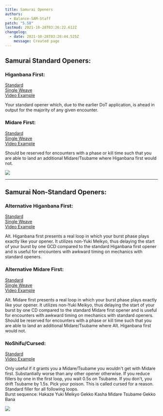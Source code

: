 ```yaml
---
title: Samurai Openers
authors:
  - Balance-SAM-Staff
patch: "5.58"
lastmod: 2021-10-28T03:26:22.612Z
changelog:
  - date: 2021-10-28T03:26:44.525Z
    message: Created page
---
```

## Samurai Standard Openers:

### Higanbana First:

[Standard](https://i.imgur.com/rvTk9w5.png)\
[Single Weave](https://i.imgur.com/YdosGFd.png)\
[Video Example](https://www.youtube.com/watch?v=7mCoCOIAWqo)  

Your standard opener which, due to the earlier DoT application, is ahead in output for the majority of any given encounter.

### Midare First:

[Standard](https://i.imgur.com/P8JnddQ.png)\
[Single Weave](https://i.imgur.com/UwWTPLy.png)\
[Video Example](https://www.youtube.com/watch?v=EWHO4Btr0Nc)

Should be reserved for encounters with a phase or kill time such that you are able to land an additional Midare/Tsubame where Higanbana first would not.

![](https://cdn.discordapp.com/attachments/692516379848343654/852919272904458280/Samurai_Standard_Openers_2.png?1623507283)

- - -

## Samurai Non-Standard Openers:

### Alternative Higanbana First:

[Standard](https://i.imgur.com/Zy4X11C.png)\
[Single Weave](https://i.imgur.com/s14QrOA.png)\
[Video Example](https://youtu.be/0yN-9FW4E8w)

Alt. Higanbana first presents a real loop in which your burst phase plays exactly like your opener. It utilizes non-Yuki Meikyo, thus delaying the start of your burst by one GCD compared to the standard Higanbana first opener and is useful for encounters with awkward timing on mechanics with standard openers.

### Alternative Midare First:

[Standard](https://i.imgur.com/l42tiPv.png)\
[Single Weave](https://i.imgur.com/EhsSgGP.png)\
[Video Example](https://youtu.be/dISkbTs9VkM)

Alt. Midare first presents a real loop in which your burst phase plays exactly like your opener. It utilizes non-Yuki Meikyo, thus delaying the start of your burst by one CD compared to the standard Midare first opener and is useful for encounters with awkward timing on mechanics with standard openers. Should be reserved for encounters with a phase or kill time such that you are able to land an additional Midare/Tsubame where Alt. Higanbana first would not.

### NoShifu/Cursed:

[Standard](https://i.imgur.com/265RkOl.png)\
[Video Example](https://youtu.be/ylPCw6h6PXE)  

Only useful if it grants you a Midare/Tsubame you wouldn't get with Midare first. Substantially worse than any other opener otherwise. If you reduce fillers by one in the first loop, you wait 0.5s on Tsubame. If you don't, you drift Tsubame by 1.5s. Pick your poison. This is called cursed for a reason. Standard filler for all following loops.\
Burst sequence: Hakaze Yuki Meikyo Gekko Kasha Midare Tsubame Gekko Bana

![](https://cdn.discordapp.com/attachments/692516379848343654/852937612376277022/Samurai_Non-Standard_Openers.png?1632070603)
